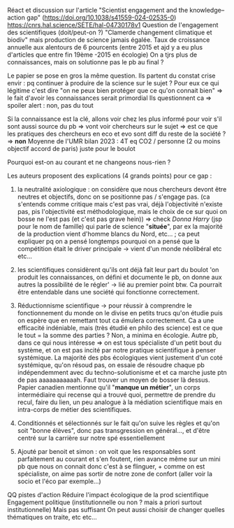 Réact et discussion sur l'article "Scientist engagement and the knowledge–action gap" (https://doi.org/10.1038/s41559-024-02535-0)
https://cnrs.hal.science/SETE/hal-04730178v1 
Question de l'engagement des scientifiques (doit/peut-on ?)
"Clamerde changement climatique et biodiv" mais production de science jamais égalée. Taux de croissance annuelle aux alentours de 6 pourcents (entre 2015 et ajd y a eu plus d'articles que entre fin 19ème -2015 en écologie)
On a tjrs plus de connaissances, mais on solutionne pas le pb au final ?

Le papier se pose en gros la même question. Ils partent du constat crise envir : pq continuer à produire de la science sur le sujet ? 
Pour eux ce qui légitime c'est dire "on ne peux bien protéger que ce qu'on connait bien" => le fait d'avoir les connaissances serait primordial 
Ils questionnent ca => spoiler alert : non, pas du tout

Si la connaissance est la clé, allons voir chez les plus informé pour voir s'il sont aussi source du pb => vont voir chercheurs sur le sujet => est ce que les pratiques des chercheurs en eco et evo sont diff du reste de la société ? => **non**
Moyenne de l'UMR bilan 2023 : 4T eq CO2 / personne (2 ou moins objectif accord de paris) juste pour le boulot

Pourquoi est-on au courant et ne changeons nous-rien ?

Les auteurs proposent des explications (4 grands points) pour ce gap :
1) la neutralité axiologique : on considère que nous chercheurs devont être neutres et objectifs, donc on se positionne pas / s'engage pas. (ca s'entends comme critique mais c'est pas vrai, déjà l'objectivité n'existe pas, pis l'objectivité est méthodologique, mais le choix de ce sur quoi on bosse ne l'est pas (et c'est pas grave hein)) => check *Donna Harry* (jsp pour le nom de famille) qui parle de science "**située**", par ex la majorité de la production vient d'homme blancs du Nord, etc... ; ca peut expliquer pq on a pensé longtemps pourquoi on a pensé que la compétition était le driver principale → vient d'un monde néolibéral etc etc...
2)  les scientifiques considèrent qu'ils ont déjà fait leur part du boulot 'on produit les connaissances, on défini et documente le pb, on donne aux autres la possibilité de le régler' → lié au premier point btw. Ca pourrait être entendable dans une société qui fonctionne correctement. 
3) Réductionnisme scientifique → pour réussir à comprendre le fonctionnement du monde on le divise en petits trucs qu'on étudie puis on espère que en remettant tout ca émulera correctement. Ca a une efficacité indéniable, mais (très étudié en philo des science) est ce que le tout = la somme des parties ? Non, a minima en écologie. Autre pb, dans ce qui nous intéresse => on est tous spécialiste d'un petit bout du système, et on est pas incité par notre pratique scientifique à penser systémique. La majorité des pbs écologiques vient justement d'un coté systémique, qu'on résoud pas, on essaie de résoudre chaque pb indépendemment avec du techno-solutionisme et et ca marche juste ptn de pas aaaaaaaaaaah. Faut trouver un moyen de bosser là dessus. Papier canadien mentionne qu'il "**manque un métier**", un corps intermédiaire qui recense qui a trouvé quoi, permettre de prendre du recul, faire du lien, un peu analogue à la médiation scientifique mais en intra-corps de métier des scientifiques. 
4) Conditionnés et sélectionnés sur le fait qu'on suive les règles et qu'on soit "bonne élèves", donc pas transgression en général..., et d'être centré sur la carrière sur notre spé essentiellement

5) Ajouté par benoit et simon : on voit que les responsables sont parfaitement au courant et s'en foutent, rien avance même sur un mini pb que nous on connait donc c'est à se flinguer, + comme on est spécialiste, on aime pas sortir de notre zone de confort (aller voir la socio et l'éco par exemple...)


QQ pistes d'action
Réduire l'impact écologique de la prod scientifique
Engagement politique (institutionnelle ou non ? mais a priori surtout institutionnelle)
Mais pas suffisant
On peut aussi choisir de changer quelles thématiques on traite, etc etc...





